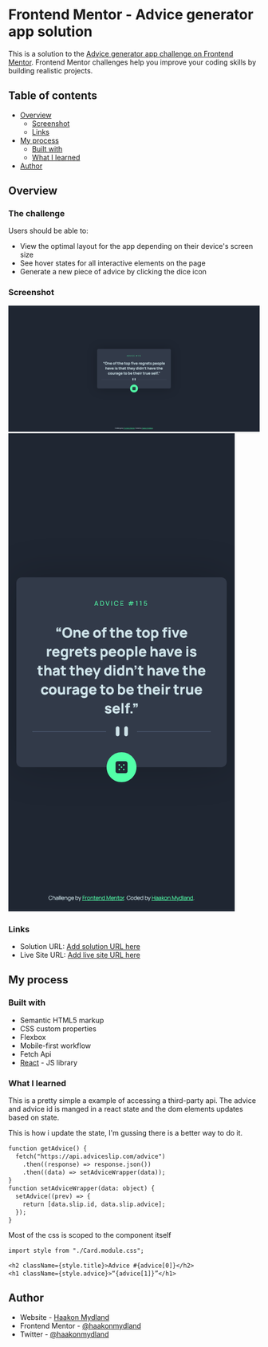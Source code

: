# Frontend Mentor - Advice generator app solution

This is a solution to the [Advice generator app challenge on Frontend Mentor](https://www.frontendmentor.io/challenges/advice-generator-app-QdUG-13db). Frontend Mentor challenges help you improve your coding skills by building realistic projects.

## Table of contents

- [Overview](#overview)
  - [Screenshot](#screenshot)
  - [Links](#links)
- [My process](#my-process)
  - [Built with](#built-with)
  - [What I learned](#what-i-learned)
- [Author](#author)

## Overview

### The challenge

Users should be able to:

- View the optimal layout for the app depending on their device's screen size
- See hover states for all interactive elements on the page
- Generate a new piece of advice by clicking the dice icon

### Screenshot

![](./screenshotDesktop.png)
![](./screenshotMobile.png)

### Links

- Solution URL: [Add solution URL here](https://www.frontendmentor.io/solutions/advice-generator-app-yNxjdV4R3D)
- Live Site URL: [Add live site URL here](https://advice-gen-app.pages.dev/)

## My process

### Built with

- Semantic HTML5 markup
- CSS custom properties
- Flexbox
- Mobile-first workflow
- Fetch Api
- [React](https://reactjs.org/) - JS library

### What I learned

This is a pretty simple a example of accessing a third-party api. The advice and advice id is manged in a react state and the dom elements updates based on state.

This is how i update the state, I'm gussing there is a better way to do it.

```tsx
function getAdvice() {
  fetch("https://api.adviceslip.com/advice")
    .then((response) => response.json())
    .then((data) => setAdviceWrapper(data));
}
function setAdviceWrapper(data: object) {
  setAdvice((prev) => {
    return [data.slip.id, data.slip.advice];
  });
}
```

Most of the css is scoped to the component itself

```tsx
import style from "./Card.module.css";
```

```tsx
<h2 className={style.title}>Advice #{advice[0]}</h2>
<h1 className={style.advice}>“{advice[1]}”</h1>
```

## Author

- Website - [Haakon Mydland](https://www.haakonmydland.com/home)
- Frontend Mentor - [@haakonmydland](https://www.frontendmentor.io/profile/haakonmydland)
- Twitter - [@haakonmydland](https://www.twitter.com/haakonmydland)
